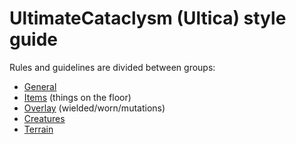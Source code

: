 # UltimateCataclysm (Ultica) style guide

Rules and guidelines are divided between groups: 
- [General](general.md)
- [Items](items.md) (things on the floor)
- [Overlay](overlay.md) (wielded/worn/mutations)
- [Creatures](creatures.md)
- [Terrain](terrain.md)
